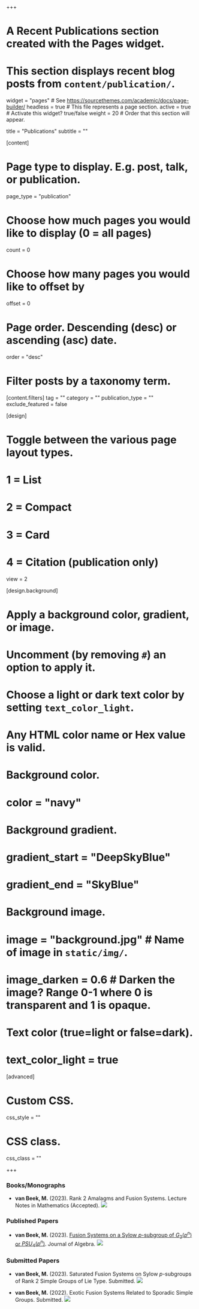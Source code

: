 +++
# A Recent Publications section created with the Pages widget.
# This section displays recent blog posts from `content/publication/`.

widget = "pages"  # See https://sourcethemes.com/academic/docs/page-builder/
headless = true  # This file represents a page section.
active = true  # Activate this widget? true/false
weight = 20  # Order that this section will appear.

title = "Publications"
subtitle = ""

[content]
  # Page type to display. E.g. post, talk, or publication.
  page_type = "publication"
  
  # Choose how much pages you would like to display (0 = all pages)
  count = 0
  
  # Choose how many pages you would like to offset by
  offset = 0

  # Page order. Descending (desc) or ascending (asc) date.
  order = "desc"

  # Filter posts by a taxonomy term.
  [content.filters]
    tag = ""
    category = ""
    publication_type = ""
    exclude_featured = false
  
[design]
  # Toggle between the various page layout types.
  #   1 = List
  #   2 = Compact
  #   3 = Card
  #   4 = Citation (publication only)
  view = 2
  
[design.background]
  # Apply a background color, gradient, or image.
  #   Uncomment (by removing `#`) an option to apply it.
  #   Choose a light or dark text color by setting `text_color_light`.
  #   Any HTML color name or Hex value is valid.
    
  # Background color.
  # color = "navy"
  
  # Background gradient.
  # gradient_start = "DeepSkyBlue"
  # gradient_end = "SkyBlue"
  
  # Background image.
  # image = "background.jpg"  # Name of image in `static/img/`.
  # image_darken = 0.6  # Darken the image? Range 0-1 where 0 is transparent and 1 is opaque.

  # Text color (true=light or false=dark).
  # text_color_light = true  
  
[advanced]
 # Custom CSS. 
 css_style = ""
 
 # CSS class.
 css_class = ""

+++


### Books/Monographs

* **van Beek, M.** (2023). Rank 2 Amalagms and Fusion Systems. Lecture Notes in Mathematics (Accepted).
[<img src="img/arxiv.png">](https://arxiv.org/abs/2210.01013)

### Published Papers

* **van Beek, M.** (2023). [Fusion Systems on a Sylow $p$-subgroup of $G_2(p^n)$ or $PSU_4(p^n)$](https://www.sciencedirect.com/science/article/pii/S0021869322004537). Journal of Algebra. [<img src="img/arxiv.png">](https://arxiv.org/abs/2108.11691)

### Submitted Papers


* **van Beek, M.** (2023). Saturated Fusion Systems on Sylow $p$-subgroups of Rank $2$ Simple Groups of Lie Type. Submitted.
[<img src="img/arxiv.png">](https://arxiv.org/abs/2302.02222)

* **van Beek, M.** (2022). Exotic Fusion Systems Related to Sporadic Simple Groups. Submitted.
[<img src="img/arxiv.png">](https://arxiv.org/abs/2201.01790)